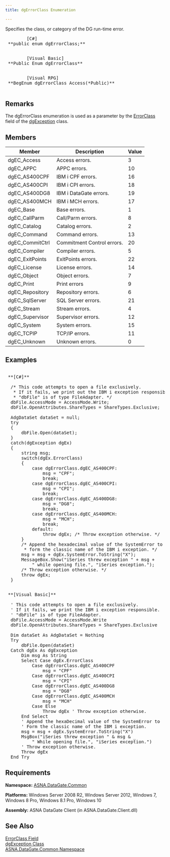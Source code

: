 ```yaml
---
title: dgErrorClass Enumeration

---
```


Specifies the class, or category of the DG run-time error.
<pre class="prettyprint">        <span class="lang">[C#]</span>
 **public enum dgErrorClass;** 
      </pre>
<pre class="prettyprint">        <span class="lang">[Visual Basic] </span>
 **Public Enum dgErrorClass** 
      </pre>
<pre class="prettyprint">        <span class="lang">[Visual RPG]</span>
 **BegEnum dgErrorClass Access(*Public)** 
      </pre>

## Remarks

The <span>dgErrorClass</span> enumeration is used as a parameter by the [ErrorClass](dgexception-class-error-class-field.html) field of the [dgException](dgexception-class.html) class.
## Members



| Member | Description | Value |
| ---- | ---- | ---- |
| dgEC_Access | Access errors. | 3 |
| dgEC_APPC | APPC errors. | 10 |
| dgEC_AS400CPF | IBM i CPF errors. | 16 |
| dgEC_AS400CPI | IBM i CPI errors. | 18 |
| dgEC_AS400DG8 | IBM i DataGate errors. | 19 |
| dgEC_AS400MCH | IBM i MCH errors. | 17 |
| dgEC_Base | Base errors. | 1 |
| dgEC_CallParm | Call/Parm errors. | 8 |
| dgEC_Catalog | Catalog errors. | 2 |
| dgEC_Command | Command errors. | 13 |
| dgEC_CommitCtrl | Commitment Control errors. | 20 |
| dgEC_Compiler | Compiler errors. | 5 |
| dgEC_ExitPoints | ExitPoints errors. | 22 |
| dgEC_License | License errors. | 14 |
| dgEC_Object | Object errors. | 7 |
| dgEC_Print | Print errors | 9 |
| dgEC_Repository | Repository errors. | 6 |
| dgEC_SqlServer | SQL Server errors. | 21 |
| dgEC_Stream | Stream errors. | 4 |
| dgEC_Supervisor | Supervisor errors. | 12 |
| dgEC_System | System errors. | 15 |
| dgEC_TCPIP | TCP/IP errors. | 11 |
| dgEC_Unknown | Unknown errors. | 0 |



## Examples

<pre class="prettyprint">        <span class="lang">
 **[C#]** 
        </span>
  /* This code attempts to open a file exclusively. 
   * If it fails, we print out the IBM i exception responsible.
   * "dbFile" is of type FileAdapter. */ 
  dbFile.AccessMode = AccessMode.Write;
  dbFile.OpenAttributes.ShareTypes = ShareTypes.Exclusive;

  AdgDataSet dataSet = null;
  try
  {
      dbFile.Open(dataSet);
  }
  catch(dgException dgEx)
  {
      string msg;
      switch(dgEx.ErrorClass)
      {
          case dgErrorClass.dgEC_AS400CPF:
              msg = "CPF";
              break;
          case dgErrorClass.dgEC_AS400CPI:
              msg = "CPI";
              break;
          case dgErrorClass.dgEC_AS400DG8:
              msg = "DG8";
              break;
          case dgErrorClass.dgEC_AS400MCH:
              msg = "MCH";
              break;
          default:
              throw dgEx; /* Throw exception otherwise. */
      }
      /* Append the hexadecimal value of the SystemError to
       * form the classic name of the IBM i exception. */
      msg = msg + dgEx.SystemError.ToString("X");
      MessageBox.Show("iSeries threw exception " + msg + 
          " while opening file.", "iSeries exception.");
      /* Throw exception otherwise. */
      throw dgEx;
  }
</pre>
<pre class="prettyprint">        <span class="lang">
 **[Visual Basic]** 
        </span>
  ' This code attempts to open a file exclusively. 
  ' If it fails, we print the IBM i exception responsible.
  ' "dbFile" is of type FileAdapter. 
  dbFile.AccessMode = AccessMode.Write
  dbFile.OpenAttributes.ShareTypes = ShareTypes.Exclusive

  Dim dataSet As AdgDataSet = Nothing
  Try
      dbFile.Open(dataSet)
  Catch dgEx As dgException
      Dim msg As String
      Select Case dgEx.ErrorClass
          Case dgErrorClass.dgEC_AS400CPF
              msg = "CPF"
          Case dgErrorClass.dgEC_AS400CPI
              msg = "CPI"
          Case dgErrorClass.dgEC_AS400DG8
              msg = "DG8"
          Case dgErrorClass.dgEC_AS400MCH
              msg = "MCH"
          Case Else
              Throw dgEx ' Throw exception otherwise. 
      End Select
      ' Append the hexaDecimal value of the SystemError to
      ' Form the classic name of the IBM i exception. 
      msg = msg + dgEx.SystemError.ToString("X")
      MsgBox("iSeries threw exception " &amp; msg &amp; _
          " While opening file.", "iSeries exception.")
      ' Throw exception otherwise. 
      Throw dgEx
  End Try
</pre>

## Requirements

**Namespace:** [ASNA.DataGate.Common](datagate-common-namespace.html) 

**Platforms:** Windows Server 2008 R2, Windows Server 2012, Windows 7, Windows 8 Pro, Windows 8.1 Pro, Windows 10

**Assembly:** ASNA DataGate Client (in ASNA.DataGate.Client.dll)
## See Also


[ErrorClass Field](dgexception-class-error-class-field.html)
								  <br />
[dgException Class](dgexception-class.html)
								  <br />
[ASNA.DataGate.Common Namespace](datagate-common-namespace.html)

